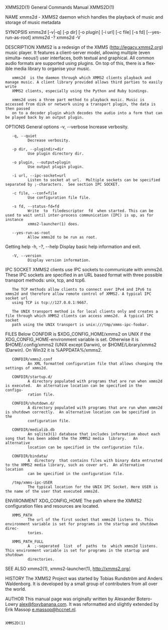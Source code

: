 XMMS2D(1)                                                     General Commands Manual                                                    XMMS2D(1)

NAME
       xmms2d - XMMS2 daemon which handles the playback of music and storage of music metadata

SYNOPSIS
       xmms2d [-v|-q] [-p dir] [-o plugin] [-i url] [-c file] [-s fd] [--yes-run-as-root]
       xmms2d -?
       xmms2d -V

DESCRIPTION
       XMMS2 is a redesign of the XMMS (http://legacy.xmms2.org) music player. It features a client-server model, allowing multiple (even simulta‐
       neous!) user interfaces, both textual and graphical. All common audio formats are supported using plugins. On top of this, there is a flex‐
       ible media library to organise your music.

       xmms2d  is the daemon through which XMMS2 clients playback and manage music. A client library provided allows third parties to easily write
       XMMS2 clients, especially using the Python and Ruby bindings.

       xmms2d uses a three part method to playback music. Music is accessed from disk or network using a transport plugin, the data is then passed
       on to a decoder plugin which decodes the audio into a form that can be played back by an output plugin.

OPTIONS
   General options
       -v, --verbose
              Increase verbosity.

       -q, --quiet
              Decrease verbosity.

       -p dir, --plugindir=dir
              Use plugin directory dir.

       -o plugin, --output=plugin
              Use output plugin plugin.

       -i url, --ipc-socket=url
              Listen to socket at url.  Multiple sockets can be specified separated by ;-characters.  See section IPC SOCKET.

       -c file, --conf=file
              Use configuration file file.

       -s fd, --status-fd=fd
              Write  to  filedescriptor  fd  when started. This can be used to wait until inter-process communication (IPC) is up, as for instance
              xmms2-launcher(1) does.

       --yes-run-as-root
              Allow xmms2d to be run as root.

   Getting help
       -h, -?, --help
              Display basic help information and exit.

       -V, --version
              Display version information.

IPC SOCKET
       XMMS2 clients use IPC sockets to communicate with xmms2d.  These IPC sockets are specified in an  URL  based  format  with  three  possible
       transport methods: unix, tcp, and tcp6.

       The TCP methods allow clients to connect over IPv4 and IPv6 to xmms2d and therefore allow remote control of XMMS2. A typical IPC socket url
       using TCP is tcp://127.0.0.1:9667.

       The UNIX transport method is for local clients only and creates a file through which XMMS2 clients can access xmms2d.  A typical IPC socket
       path using the UNIX transport is unix:///tmp/xmms-ipc-foobar.

FILES
       Below  CONFDIR  is  $XDG_CONFIG_HOME/xmms2  on UNIX if the XDG_CONFIG_HOME-environment variable is set. Otherwise it is $HOME/.config/xmms2
       (UNIX except Darwin), or $HOME/Library/xmms2 (Darwin).  On Win32 it is %APPDATA%/xmms2.

       CONFDIR/xmms2.conf
              An XML formatted configuration file that allows changing the settings of xmms2d.

       CONFDIR/startup.d/
              A directory populated with programs that are run when xmms2d is executed.  An alternative location can be specified in the  configu‐
              ration file.

       CONFDIR/shutdown.d/
              A directory populated with programs that are run when xmms2d is shutdown correctly.  An alternative location can be specified in the
              configuration file.

       CONFDIR/medialib.db
              An sqlite3(1) database that includes information about each song that has been added the the XMMS2 media  library.   An  alternative
              location can be specified in the configuration file.

       CONFDIR/bindata/
              A  directory  that contains files with binary data entrusted to the XMMS2 media library, such as cover art.  An alternative location
              can be specified in the configuration file.

       /tmp/xmms-ipc-USER
              The typical location for the UNIX IPC Socket. Here USER is the name of the user that executed xmms2d.

ENVIRONMENT
       XDG_CONFIG_HOME
              The path where the XMMS2 configuration files and resources are located.

       XMMS_PATH
              The url of the first socket that xmms2d listens to. This environment variable is set for programs in the startup and shutdown direc‐
              tories.

       XMMS_PATH_FULL
              A  ;-seperated  list  of  paths  to  which xmms2d listens. This environment variable is set for programs in the startup and shutdown
              directories.

SEE ALSO
       xmms2(1), xmms2-launcher(1), http://xmms2.org/.

HISTORY
       The XMMS2 Project was started by Tobias Rundström and Anders Waldenborg. It is developed by a small group of contributers from all over the
       world.

AUTHOR
       This  manual  page was originally written by Alexander Botero-Lowry <alex@foxybanana.com>. It was reformatted and slightly extended by Erik
       Massop <e.massop@hccnet.nl>.

                                                                                                                                         XMMS2D(1)
